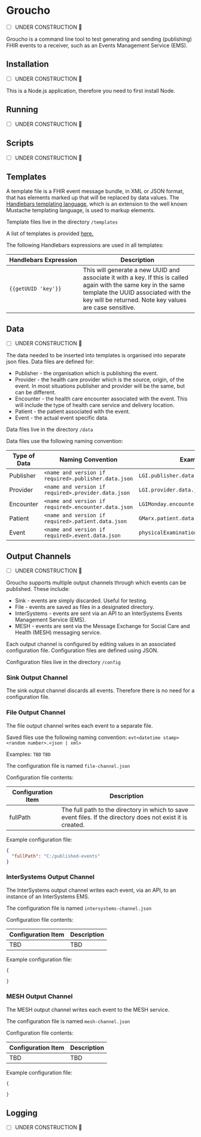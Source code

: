 # Groucho
- [ ] UNDER CONSTRUCTION :construction:

Groucho is a command line tool to test generating and sending (publishing) FHIR events to a receiver, such as an Events Management Service (EMS).

## Installation
- [ ] UNDER CONSTRUCTION :construction:

This is a Node.js application, therefore you need to first install Node.


## Running
- [ ] UNDER CONSTRUCTION :construction:

## Scripts
- [ ] UNDER CONSTRUCTION :construction:

## Templates
A template file is a FHIR event message bundle, in XML or JSON format, that has elements marked up that will be replaced by data values. The [Handlebars templating language](http://handlebarsjs.com/), which is an extension to the well known Mustache templating language, is used to markup elements.

Template files live in the directory `/templates`

A list of templates is provided [here.](../templates/TEMPLATE.md)

The following Handlebars expressions are used in all templates:

| Handlebars&nbsp;Expression       | Description |
|---------------------|-------------|
| `{{getUUID 'key'}}` | This will generate a new UUID and associate it with a key. If this is called again with the same key in the same template the UUID associated with the key will be returned. Note key values are case sensitive. |

## Data
- [ ] UNDER CONSTRUCTION :construction:

The data needed to be inserted into templates is organised into separate json files. Data files are defined for:
* Publisher - the organisation which is publishing the event.
* Provider - the health care provider which is the source, origin, of the event. In most situations publisher and provider will be the same, but can be different.
* Encounter - the health care encounter associated with the event. This will include the type of health care service and delivery location.
* Patient - the patient associated with the event.
* Event - the actual event specific data.  

Data files live in the directory `/data`

Data files use the following naming convention:

| Type of Data | Naming Convention | Example |
|-----------------|-----------------------|---------------------|
| Publisher | `<name and version if required>.publisher.data.json` | `LGI.publisher.data.json` |
| Provider |  `<name and version if required>.provider.data.json` | `LGI.provider.data.json` |
| Encounter |  `<name and version if required>.encounter.data.json` | `LGIMonday.encounter.data.json` |
| Patient |  `<name and version if required>.patient.data.json` | `GMarx.patient.data.json` |
| Event |  `<name and version if required>.event.data.json` | `physicalExamination.event.data.json` |

## Output Channels
- [ ] UNDER CONSTRUCTION :construction:

Groucho supports multiple output channels through which events can be published. These include:
* Sink - events are simply discarded. Useful for testing.
* File - events are saved as files in a designated directory.
* InterSystems - events are sent via an API to an InterSystems Events Management Service (EMS).
* MESH - events are sent via the Message Exchange for Social Care and Health (MESH) messaging service.

Each output channel is configured by editing values in an associated configuration file. Configuration files are defined using JSON.

Configuration files live in the directory `/config`

### Sink Output Channel
The sink output channel discards all events. Therefore there is no need for a configuration file.

### File Output Channel
The file output channel writes each event to a separate file.

Saved files use the following naming convention: `evt<datetime stamp><random number>.<json | xml>`

Examples: `TBD` `TBD`

The configuration file is named `file-channel.json`

Configuration file contents:

| Configuration Item | Description |
|--------------------|-------------|
| fullPath | The full path to the directory in which to save event files. If the directory does not exist it is created. |

Example configuration file:
```JSON
{
  "fullPath": "C:/published-events"
}
```

### InterSystems Output Channel
The InterSystems output channel writes each event, via an API, to an instance of an InterSystems EMS.

The configuration file is named `intersystems-channel.json`

Configuration file contents:

| Configuration Item | Description |
|--------------------|-------------|
| TBD | TBD |

Example configuration file:
```JSON
{

}
```

### MESH Output Channel
The MESH output channel writes each event to the MESH service.

The configuration file is named `mesh-channel.json`

Configuration file contents:

| Configuration Item | Description |
|--------------------|-------------|
| TBD | TBD |

Example configuration file:
```JSON
{

}
```

## Logging
- [ ] UNDER CONSTRUCTION :construction:
